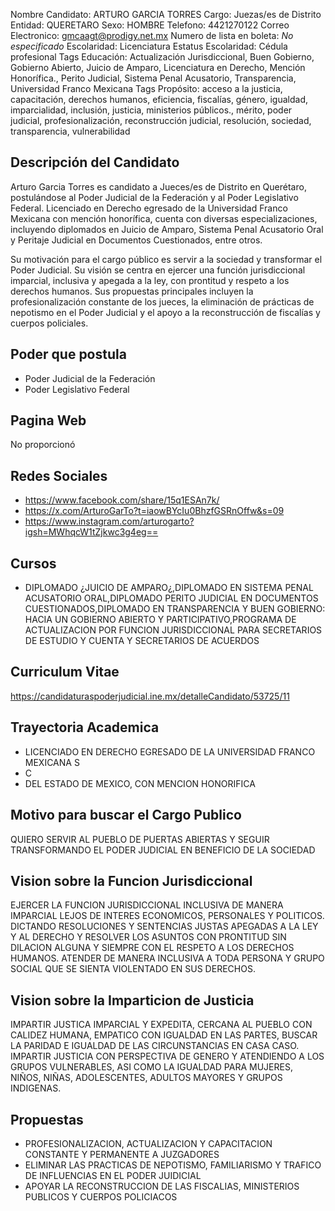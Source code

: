 Nombre Candidato: ARTURO GARCIA TORRES
Cargo: Juezas/es de Distrito
Entidad: QUERETARO
Sexo: HOMBRE
Telefono: 4421270122
Correo Electronico: gmcaagt@prodigy.net.mx
Numero de lista en boleta: *No especificado*
Escolaridad: Licenciatura
Estatus Escolaridad: Cédula profesional
Tags Educación: Actualización Jurisdiccional, Buen Gobierno, Gobierno Abierto, Juicio de Amparo, Licenciatura en Derecho, Mención Honorífica., Perito Judicial, Sistema Penal Acusatorio, Transparencia, Universidad Franco Mexicana
Tags Propósito: acceso a la justicia, capacitación, derechos humanos, eficiencia, fiscalías, género, igualdad, imparcialidad, inclusión, justicia, ministerios públicos., mérito, poder judicial, profesionalización, reconstrucción judicial, resolución, sociedad, transparencia, vulnerabilidad


## Descripción del Candidato 

Arturo Garcia Torres es candidato a Jueces/es de Distrito en Querétaro, postulándose al Poder Judicial de la Federación y al Poder Legislativo Federal. Licenciado en Derecho egresado de la Universidad Franco Mexicana con mención honorífica, cuenta con diversas especializaciones, incluyendo diplomados en Juicio de Amparo, Sistema Penal Acusatorio Oral y Peritaje Judicial en Documentos Cuestionados, entre otros.

Su motivación para el cargo público es servir a la sociedad y transformar el Poder Judicial.  Su visión se centra en ejercer una función jurisdiccional imparcial, inclusiva y apegada a la ley, con prontitud y respeto a los derechos humanos. Sus propuestas principales incluyen la profesionalización constante de los jueces, la eliminación de prácticas de nepotismo en el Poder Judicial y el apoyo a la reconstrucción de fiscalías y cuerpos policiales.


## Poder que postula

- Poder Judicial de la Federación
- Poder Legislativo Federal


## Pagina Web

No proporcionó


## Redes Sociales

- https://www.facebook.com/share/15q1ESAn7k/
- https://x.com/ArturoGarTo?t=iaowBYcIu0BhzfGSRnOffw&s=09
- https://www.instagram.com/arturogarto?igsh=MWhqcW1tZjkwc3g4eg==


## Cursos

- DIPLOMADO ¿JUICIO DE AMPARO¿,DIPLOMADO EN SISTEMA PENAL ACUSATORIO ORAL,DIPLOMADO PERITO JUDICIAL EN DOCUMENTOS CUESTIONADOS,DIPLOMADO EN TRANSPARENCIA Y BUEN GOBIERNO: HACIA UN GOBIERNO ABIERTO Y PARTICIPATIVO,PROGRAMA DE ACTUALIZACION POR FUNCION JURISDICCIONAL PARA SECRETARIOS DE ESTUDIO Y CUENTA Y SECRETARIOS DE ACUERDOS


## Curriculum Vitae

https://candidaturaspoderjudicial.ine.mx/detalleCandidato/53725/11


## Trayectoria Academica

- LICENCIADO EN DERECHO EGRESADO DE LA UNIVERSIDAD FRANCO MEXICANA S
- C
- DEL ESTADO DE MEXICO, CON MENCION HONORIFICA


## Motivo para buscar el Cargo Publico

QUIERO SERVIR AL PUEBLO DE PUERTAS ABIERTAS Y SEGUIR TRANSFORMANDO EL PODER JUDICIAL EN BENEFICIO DE LA SOCIEDAD


## Vision sobre la Funcion Jurisdiccional

EJERCER LA FUNCION JURISDICCIONAL INCLUSIVA DE MANERA IMPARCIAL LEJOS DE INTERES ECONOMICOS, PERSONALES Y POLITICOS. DICTANDO RESOLUCIONES Y SENTENCIAS JUSTAS APEGADAS A LA LEY Y AL DERECHO Y RESOLVER LOS ASUNTOS CON PRONTITUD SIN DILACION ALGUNA Y SIEMPRE CON EL RESPETO A LOS DERECHOS HUMANOS. ATENDER DE MANERA INCLUSIVA A TODA PERSONA Y GRUPO SOCIAL QUE SE SIENTA VIOLENTADO EN SUS DERECHOS.


## Vision sobre la Imparticion de Justicia

IMPARTIR JUSTICA IMPARCIAL Y EXPEDITA, CERCANA AL PUEBLO CON CALIDEZ HUMANA, EMPATICO CON IGUALDAD EN LAS PARTES, BUSCAR LA PARIDAD E IGUALDAD DE LAS CIRCUNSTANCIAS EN CASA CASO. IMPARTIR JUSTICIA CON PERSPECTIVA DE GENERO Y ATENDIENDO A LOS GRUPOS VULNERABLES, ASI COMO LA IGUALDAD PARA MUJERES, NIÑOS, NIÑAS, ADOLESCENTES, ADULTOS MAYORES Y GRUPOS INDIGENAS.


## Propuestas

- PROFESIONALIZACION, ACTUALIZACION Y CAPACITACION CONSTANTE Y PERMANENTE A JUZGADORES
- ELIMINAR LAS PRACTICAS DE NEPOTISMO, FAMILIARISMO Y TRAFICO DE INFLUENCIAS EN EL PODER JUIDICIAL
- APOYAR LA RECONSTRUCCION DE LAS FISCALIAS, MINISTERIOS PUBLICOS Y CUERPOS POLICIACOS

